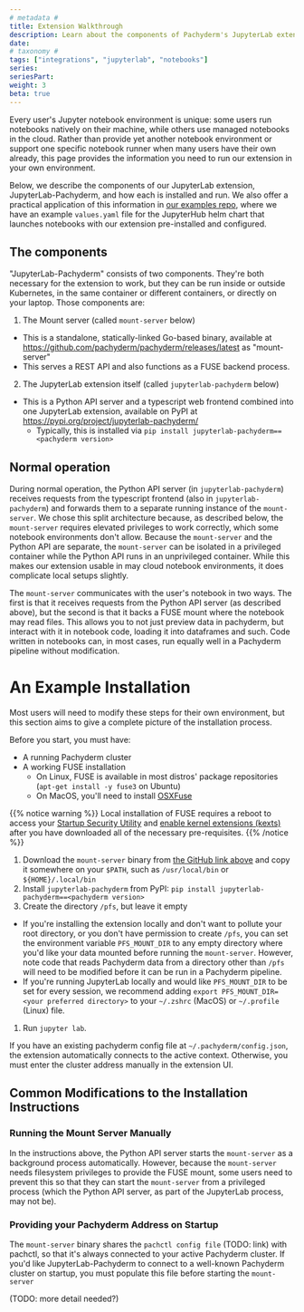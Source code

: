 ```yaml
---
# metadata # 
title: Extension Walkthrough
description: Learn about the components of Pachyderm's JupyterLab extension, how they work, and how to install and use them.
date: 
# taxonomy #
tags: ["integrations", "jupyterlab", "notebooks"]
series:
seriesPart:
weight: 3
beta: true 
---
```


Every user's Jupyter notebook environment is unique: some users run notebooks natively on their machine, while others use managed notebooks in the cloud. Rather than provide yet another notebook environment or support one specific notebook runner when many users have their own already, this page provides the information you need to run our extension in your own environment.

Below, we describe the components of our JupyterLab extension, JupyterLab-Pachyderm, and how each is installed and run. We also offer a practical application of this information in [our examples repo](https://github.com/pachyderm/examples/tree/master/jupyterhub), where we have an example `values.yaml` file for the JupyterHub helm chart that launches notebooks with our extension pre-installed and configured.

## The components

"JupyterLab-Pachyderm" consists of two components. They're both necessary for the extension to work, but they can be run inside or outside Kubernetes, in the same container or different containers, or directly on your laptop.
Those components are:
1. The Mount server (called `mount-server` below)
  - This is a standalone, statically-linked Go-based binary, available at https://github.com/pachyderm/pachyderm/releases/latest as "mount-server"
  - This serves a REST API and also functions as a FUSE backend process.

2. The JupyterLab extension itself (called `jupyterlab-pachyderm` below)
  - This is a Python API server and a typescript web frontend combined into one JupyterLab extension, available on PyPI at https://pypi.org/project/jupyterlab-pachyderm/
    - Typically, this is installed via `pip install jupyterlab-pachyderm==<pachyderm version>`

## Normal operation

During normal operation, the Python API server (in `jupyterlab-pachyderm`) receives requests from the typescript frontend (also in `jupyterlab-pachyderm`) and forwards them to a separate running instance of the `mount-server`. We chose this split architecture because, as described below, the `mount-server` requires elevated privileges to work correctly, which some notebook environments don't allow. Because the `mount-server` and the Python API are separate, the `mount-server` can be isolated in a privileged container while the Python API runs in an unprivileged container. While this makes our extension usable in may cloud notebook environments, it does complicate local setups slightly.

The `mount-server` communicates with the user's notebook in two ways. The first is that it receives requests from the Python API server (as described above), but the second is that it backs a FUSE mount where the notebook may read files. This allows you to not just preview data in pachyderm, but interact with it in notebook code, loading it into dataframes and such. Code written in notebooks can, in most cases, run equally well in a Pachyderm pipeline without modification.

# An Example Installation

Most users will need to modify these steps for their own environment, but this section aims to give a complete picture of the installation process.

Before you start, you must have:
- A running Pachyderm cluster
- A working FUSE installation
  - On Linux, FUSE is available in most distros' package repositories (`apt-get install -y fuse3` on Ubuntu)
  - On MacOS, you'll need to install [OSXFuse](https://osxfuse.github.io/)

{{% notice warning %}}
Local installation of FUSE requires a reboot to access your [Startup Security Utility](https://support.apple.com/en-us/HT208198) and [enable kernel extensions (kexts)](https://support.apple.com/guide/security/kernel-extensions-sec8e454101b) after you have downloaded all of the necessary pre-requisites.
{{% /notice %}}

1. Download the `mount-server` binary from [the GitHub link above](https://github.com/pachyderm/examples/tree/master/jupyterhub) and copy it somewhere on your `$PATH`, such as `/usr/local/bin` or `${HOME}/.local/bin`
1. Install `jupyterlab-pachyderm` from PyPI: `pip install jupyterlab-pachyderm==<pachyderm version>`
1. Create the directory `/pfs`, but leave it empty
  - If you're installing the extension locally and don't want to pollute your root directory, or you don't have permission to create `/pfs`, you can set the environment variable `PFS_MOUNT_DIR` to any empty directory where you'd like your data mounted before running the `mount-server`. However, note code that reads Pachyderm data from a directory other than `/pfs` will need to be modified before it can be run in a Pachyderm pipeline.
  - If you're running JupyterLab locally and would like `PFS_MOUNT_DIR` to be set for every session, we recommend adding `export PFS_MOUNT_DIR=<your preferred directory>` to your `~/.zshrc` (MacOS) or `~/.profile` (Linux) file.
1. Run `jupyter lab`. 

If you have an existing pachyderm config file at `~/.pachyderm/config.json`, the extension automatically connects to the active context. Otherwise, you must enter the cluster address manually in the extension UI.

## Common Modifications to the Installation Instructions

### Running the Mount Server Manually
In the instructions above, the Python API server starts the `mount-server` as a background process automatically. However, because the `mount-server` needs filesystem privileges to provide the FUSE mount, some users need to prevent this so that they can start the `mount-server` from a privileged process (which the Python API server, as part of the JupyterLab process, may not be).

<TODO>

### Providing your Pachyderm Address on Startup

The `mount-server` binary shares the `pachctl config file` (TODO: link) with pachctl, so that it's always connected to your active Pachyderm cluster. If you'd like JupyterLab-Pachyderm to connect to a well-known Pachyderm cluster on startup, you must populate this file before starting the `mount-server`

(TODO: more detail needed?)

